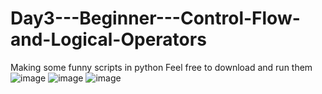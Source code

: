 # Day3---Beginner---Control-Flow-and-Logical-Operators
Making some funny scripts in python
Feel free to download and run them
![image](https://github.com/Beknasar/Day3---Beginner---Control-Flow-and-Logical-Operators/assets/68378988/b7f8fff4-f408-4546-926f-e9b35d38dddb)
![image](https://github.com/Beknasar/Day3---Beginner---Control-Flow-and-Logical-Operators/assets/68378988/4a10ee58-c2ec-4380-91ee-095a74f6120e)
![image](https://github.com/Beknasar/Day3---Beginner---Control-Flow-and-Logical-Operators/assets/68378988/89b3519e-bcf7-433f-8f74-a09984386d93)

